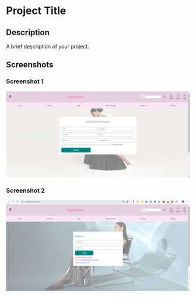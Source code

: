 # Project Title

## Description
A brief description of your project.

## Screenshots

### Screenshot 1
![Screenshot 1](./Screenshots/Sign-Up.png)

### Screenshot 2
![Screenshot 2](./Screenshots/Sign-in.png)
